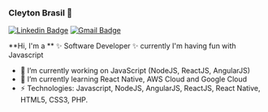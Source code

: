 ### Cleyton Brasil 👋

[![Linkedin Badge](https://img.shields.io/badge/-cleytonbrasil-blue?style=flat-square&logo=Linkedin&logoColor=white&link=https://www.linkedin.com/in/cleytonbrasil/)](https://www.linkedin.com/in/cleytonbrasil/)
[![Gmail Badge](https://img.shields.io/badge/-cleytonb40@gmail.com-c14438?style=flat-square&logo=Gmail&logoColor=white&link=mailto:cleytonb40@gmail.com)](mailto:cleytonb40@gmail.com)

**Hi, I'm a ** ✨ Software Developer ✨ currently I'm having fun with Javascript

- 🔭 I’m currently working on JavaScript (NodeJS, ReactJS, AngularJS)
- 🌱 I’m currently learning React Native, AWS Cloud and Google Cloud 
- ⚡ Technologies: Javascript, NodeJS, AngularJS, ReactJS, React Native, HTML5, CSS3, PHP.

